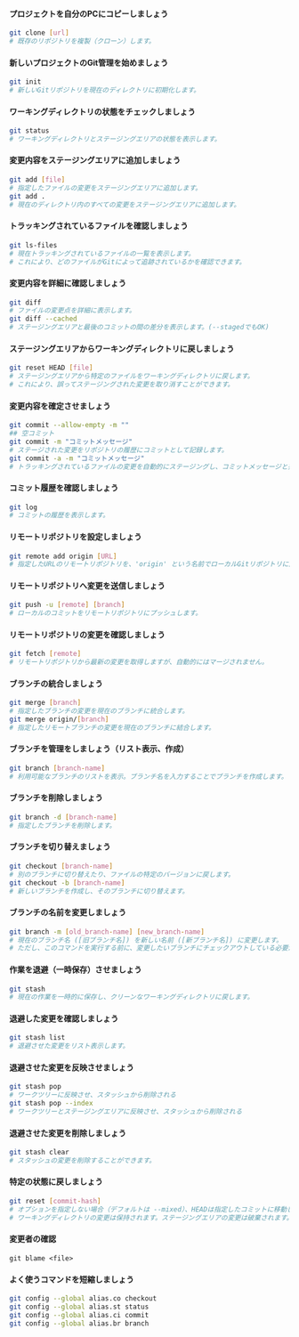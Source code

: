 #### プロジェクトを自分のPCにコピーしましょう
```bash
git clone [url]
# 既存のリポジトリを複製（クローン）します。
```

#### 新しいプロジェクトのGit管理を始めましょう
```bash
git init
# 新しいGitリポジトリを現在のディレクトリに初期化します。
```

#### ワーキングディレクトリの状態をチェックしましょう
```bash
git status
# ワーキングディレクトリとステージングエリアの状態を表示します。
```

#### 変更内容をステージングエリアに追加しましょう
```bash
git add [file]
# 指定したファイルの変更をステージングエリアに追加します。
git add .
# 現在のディレクトリ内のすべての変更をステージングエリアに追加します。
```

#### トラッキングされているファイルを確認しましょう
```bash
git ls-files
# 現在トラッキングされているファイルの一覧を表示します。
# これにより、どのファイルがGitによって追跡されているかを確認できます。
```

#### 変更内容を詳細に確認しましょう
```bash
git diff
# ファイルの変更点を詳細に表示します。
git diff --cached
# ステージングエリアと最後のコミットの間の差分を表示します。(--stagedでもOK)
```

#### ステージングエリアからワーキングディレクトリに戻しましょう
```bash
git reset HEAD [file]
# ステージングエリアから特定のファイルをワーキングディレクトリに戻します。
# これにより、誤ってステージングされた変更を取り消すことができます。
```

#### 変更内容を確定させましょう
```bash
git commit --allow-empty -m ""
## 空コミット
git commit -m "コミットメッセージ"
# ステージされた変更をリポジトリの履歴にコミットとして記録します。
git commit -a -m "コミットメッセージ"
# トラッキングされているファイルの変更を自動的にステージングし、コミットメッセージと共にコミットします。
```

#### コミット履歴を確認しましょう
```bash
git log
# コミットの履歴を表示します。
```

#### リモートリポジトリを設定しましょう
```bash
git remote add origin [URL]
# 指定したURLのリモートリポジトリを、'origin' という名前でローカルGitリポジトリに関連付けます。
```

#### リモートリポジトリへ変更を送信しましょう
```bash
git push -u [remote] [branch]
# ローカルのコミットをリモートリポジトリにプッシュします。
```

#### リモートリポジトリの変更を確認しましょう
```bash
git fetch [remote]
# リモートリポジトリから最新の変更を取得しますが、自動的にはマージされません。
```

#### ブランチの統合しましょう
```bash
git merge [branch]
# 指定したブランチの変更を現在のブランチに統合します。
git merge origin/[branch]
# 指定したリモートブランチの変更を現在のブランチに結合します。
```

#### ブランチを管理をしましょう（リスト表示、作成）
```bash
git branch [branch-name]
# 利用可能なブランチのリストを表示。ブランチ名を入力することでブランチを作成します。
```

#### ブランチを削除しましょう
```bash
git branch -d [branch-name]
# 指定したブランチを削除します。
```

#### ブランチを切り替えましょう
```bash
git checkout [branch-name]
# 別のブランチに切り替えたり、ファイルの特定のバージョンに戻します。
git checkout -b [branch-name]
# 新しいブランチを作成し、そのブランチに切り替えます。
```

#### ブランチの名前を変更しましょう
```bash
git branch -m [old_branch-name] [new_branch-name]
# 現在のブランチ名 ([旧ブランチ名]) を新しい名前 ([新ブランチ名]) に変更します。
# ただし、このコマンドを実行する前に、変更したいブランチにチェックアウトしている必要があります。
```

#### 作業を退避（一時保存）させましょう
```bash
git stash
# 現在の作業を一時的に保存し、クリーンなワーキングディレクトリに戻します。
```

#### 退避した変更を確認しましょう
```bash
git stash list
# 退避させた変更をリスト表示します。
```

#### 退避させた変更を反映させましょう
```bash
git stash pop
# ワークツリーに反映させ、スタッシュから削除される
git stash pop --index
# ワークツリーとステージングエリアに反映させ、スタッシュから削除される
```

#### 退避させた変更を削除しましょう
```bash
git stash clear
# スタッシュの変更を削除することができます。
```

#### 特定の状態に戻しましょう
```bash
git reset [commit-hash]
# オプションを指定しない場合（デフォルトは --mixed）、HEADは指定したコミットに移動しますが、
# ワーキングディレクトリの変更は保持されます。ステージングエリアの変更は破棄されます。
```

#### 変更者の確認
```
git blame <file>
```

#### よく使うコマンドを短縮しましょう
```bash
git config --global alias.co checkout
git config --global alias.st status
git config --global alias.ci commit
git config --global alias.br branch
```